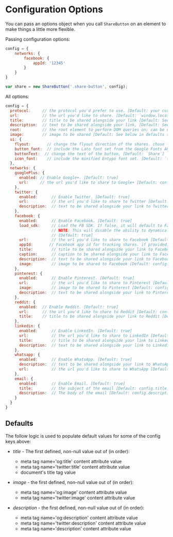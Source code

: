 # Configuration Options
You can pass an options object when you call `ShareButton` on an element to make things a little more flexible.

Passing configuration options:

```js
config = {
    networks: {
        facebook: {
            appId: '12345'
        }
    }
}

var share = new ShareButton('.share-button', config);
```

All options:

```js
config = {
  protocol:     // the protocol you'd prefer to use. [Default: your current protocol]
  url:          // the url you'd like to share. [Default: `window.location.href`]
  title:        // title to be shared alongside your link [Default: See below in defaults section]
  description:  // text to be shared alongside your link, [Default: See below in defaults section]
  root:         // the root element to perform DOM queries on; can be used to support usage inside web components or shadow DOM [Default: `document`]
  image:        // image to be shared [Default: See below in defaults section]
  ui: {
    flyout:       // change the flyout direction of the shares. chose from `top left`, `top center`, `top right`, `bottom left`, `bottom right`, `bottom center`, `middle left`, or `middle right` [Default: `top center`]
    button_font:  // include the Lato font set from the Google Fonts API. [Default: `true`]
    buttonText:  // change the text of the button, [Default: `Share`]
    icon_font:    // include the minified Entypo font set. [Default: `true`]
  },
  networks: {
    googlePlus: {
      enabled: // Enable Google+. [Default: true]
      url:     // the url you'd like to share to Google+ [Default: config.url]
    },
    twitter: {
      enabled:      // Enable Twitter. [Default: true]
      url:          // the url you'd like to share to Twitter [Default: config.url]
      description:  // text to be shared alongside your link to Twitter [Default: config.description]
    },
    facebook: {
      enabled:      // Enable Facebook. [Default: true]
      load_sdk:     // Load the FB SDK. If false, it will default to Facebook's sharer.php implementation.
                    // NOTE: This will disable the ability to dynamically set values and rely directly on applicable Open Graph tags.
                    // [Default: true]
      url:          // the url you'd like to share to Facebook [Default: config.url]
      appId:       // Facebook app id for tracking shares. if provided, will use the facebook API
      title:        // title to be shared alongside your link to Facebook [Default: config.title]
      caption:      // caption to be shared alongside your link to Facebook [Default: null]
      description:  // text to be shared alongside your link to Facebook [Default: config.description]
      image:        // image to be shared to Facebook [Default: config.image]
    },
    pinterest: {
      enabled:      // Enable Pinterest. [Default: true]
      url:          // the url you'd like to share to Pinterest [Default: config.url]
      image:        // image to be shared to Pinterest [Default: config.image]
      description:  // text to be shared alongside your link to Pinterest [Default: config.description]
    },
    reddit: {
      enabled:  // Enable Reddit. [Default: true]
      url:      // the url you'd like to share to Reddit [Default: config.url]
      title:    // title to be shared alongside your link to Reddit [Default: config.title]
    },
    linkedin: {
      enabled:      // Enable LinkedIn. [Default: true]
      url:          // the url you'd like to share to LinkedIn [Default: config.url]
      title:        // title to be shared alongside your link to LinkedIn [Default: config.title],
      description:  // text to be shared alongside your link to LinkedIn [Default: config.description]
    },
    whatsapp: {
      enabled:      // Enable WhatsApp. [Default: true]
      description:  // text to be shared alongside your link to WhatsApp [Default: config.description],
      url:          // the url you'd like to share to WhatsApp [Default: config.url]
    },
    email: {
      enabled:      // Enable Email. [Default: true]
      title:        // the subject of the email [Default: config.title]
      description:  // The body of the email [Default: config.description]
    }
  }
}
```

## Defaults
The follow logic is used to populate default values for some of the config keys above:
- _title_ - The first defined, non-null value out of (in order):
  - meta tag name='og:title' content attribute value
  - meta tag name='twitter:title' content attribute value
  - document's title tag value

- _image_ - the first defined, non-null value out of (in order):
  - meta tag name='og:image' content attribute value
  - meta tag name='twitter:image' content attribute value

- _description_ - the first defined, non-null value out of (in order):
  - meta tag name='og:description' content attribute value
  - meta tag name='twitter:description' content attribute value
  - meta tag name='description' content attribute value
